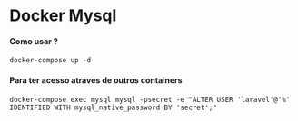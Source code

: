 # Docker Mysql

#### Como usar ?
```
docker-compose up -d
```
#### Para ter acesso atraves de outros containers
```
docker-compose exec mysql mysql -psecret -e "ALTER USER 'laravel'@'%' IDENTIFIED WITH mysql_native_password BY 'secret';"
```